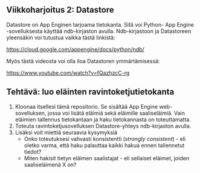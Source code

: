 Viikkoharjoitus 2: Datastore
----------------------------

Datastore on App Enginen tarjoama tietokanta.
Sitä voi Python- App Engine -sovelluksesta käyttää ndb-kirjaston avulla.
Ndb-kirjastoon ja Datastoreen yleensäkin voi tutustua vaikka tästä linkistä:

https://cloud.google.com/appengine/docs/python/ndb/

Myös tästä videosta voi olla iloa Datastoren ymmärtämisessä:

https://www.youtube.com/watch?v=fQazhzcC-rg

## Tehtävä: luo eläinten ravintoketjutietokanta
1. Kloonaa itsellesi tämä repositorio. Se sisältää App Engine web-sovelluksen, jossa voi lisätä eläimiä sekä eläimille saaliseläimiä. Vain eläimien tallennus tietokantaan ja haku tietokannasta on toteuttamatta.
2. Toteuta ravintoketjusovelluksen Datastore-yhteys ndb-kirjaston avulla.
3. Lisäksi voit miettiä seuraavia kysymyksiä
    - Onko toteutuksesi vahvasti konsistentti (*strongly consistent*) - eli oletko varma, että haku palauttaa kaikki hakua ennen tallennetut tiedot?
    - Miten hakisit tietyn eläimen saalistajat - eli sellaiset eläimet, joiden saaliseläimenä X on?
